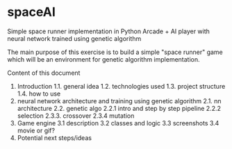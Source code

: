 # spaceAI
Simple space runner implementation in Python Arcade + AI player with neural network trained using genetic algorithm

The main purpose of this exercise is to build a simple "space runner" game which will be an environment
for genetic algorithm implementation.

Content of this document 
1.	Introduction 
1.1. general idea 
1.2. technologies used
1.3.  project structure 
1.4.  how to use 
2. neural network architecture and training using genetic algorithm 
2.1. nn architecture 
2.2. genetic algo 
	2.2.1 intro and step by step pipeline
	2.2.2 selection
	2.3.3. crossover
	2.3.4 mutation 
3. Game engine 
3.1 description 
3.2 classes and logic 
3.3 screenshots 
3.4 movie or gif? 
4. Potential next steps/ideas 

	
